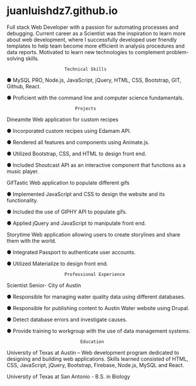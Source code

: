# juanluishdz7.github.io

Full stack Web Developer with a passion for automating processes and debugging. Current career as a Scientist was the inspiration to learn more about web development, where I successfully developed user friendly templates to help team become more efficient in analysis procedures and data reports. Motivated to learn new technologies to complement problem-solving skills.
                          
                          
                          Technical Skills
● MySQL PRO, Node.js, JavaScript, jQuery, HTML, CSS, Bootstrap, GIT, Github, React.

● Proficient with the command line and computer science fundamentals.
                              
                              
                              Projects
                              
Dineamite
Web application for custom recipes

● Incorporated custom recipes using Edamam API.

● Rendered all features and components using Animate.js.

● Utilized Bootstrap, CSS, and HTML to design front end.

● Included Shoutcast API as an interactive component that functions as a music player.

GifTastic
Web application to populate different gifs

● Implemented JavaScript and CSS to design the website and its functionality.

● Included the use of GIPHY API to populate gifs.

● Applied jQuery and JavaScript to manipulate front end.

Storytime
Web application allowing users to create storylines and share them with the world.

● Integrated Passport to authenticate user accounts.

● Utilized Materialize to design front end.
                          
                          Professional Experience
Scientist Senior- City of Austin

● Responsible for managing water quality data using different databases.

● Responsible for publishing content to Austin Water website using Drupal.

● Detect database errors and investigate causes.

● Provide training to workgroup with the use of data management systems.
                                
                                Education       
University of Texas at Austin –​ Web development program dedicated to designing and building web applications. Skills learned consisted of HTML, CSS, JavaScript, jQuery, Bootstrap, Firebase, Node.js, MySQL and React.

University of Texas at San Antonio -​ B.S. in Biology
